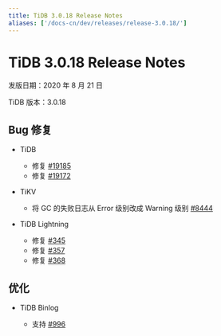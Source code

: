 ```yaml
---
title: TiDB 3.0.18 Release Notes
aliases: ['/docs-cn/dev/releases/release-3.0.18/']
---
```


# TiDB 3.0.18 Release Notes

发版日期：2020 年 8 月 21 日

TiDB 版本：3.0.18

## Bug 修复

+ TiDB

    - 修复 [#19185](https://github.com/pingcap/tidb/pull/19185)
    - 修复 [#19172](https://github.com/pingcap/tidb/pull/19172)

+ TiKV

    - 将 GC 的失败日志从 Error 级别改成 Warning 级别 [#8444](https://github.com/tikv/tikv/pull/8444)

+ TiDB Lightning

    - 修复 [#345](https://github.com/pingcap/tidb-lightning/pull/345)
    - 修复 [#357](https://github.com/pingcap/tidb-lightning/pull/357)
    - 修复 [#368](https://github.com/pingcap/tidb-lightning/pull/368)

## 优化

+ TiDB Binlog

    - 支持 [#996](https://github.com/pingcap/tidb-binlog/pull/996)